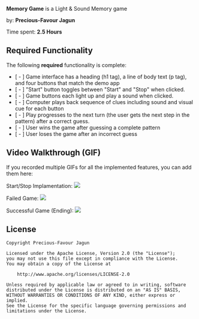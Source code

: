 **Memory Game** is a Light & Sound Memory game

by: **Precious-Favour Jagun**

Time spent: **2.5 Hours**


## Required Functionality

The following **required** functionality is complete:

- [ - ] Game interface has a heading (h1 tag), a line of body text (p tag), and four buttons that match the demo app
- [ - ] "Start" button toggles between "Start" and "Stop" when clicked.
- [ - ] Game buttons each light up and play a sound when clicked.
- [ - ] Computer plays back sequence of clues including sound and visual cue for each button
- [ - ] Play progresses to the next turn (the user gets the next step in the pattern) after a correct guess.
- [ - ] User wins the game after guessing a complete pattern
- [ - ] User loses the game after an incorrect guess


## Video Walkthrough (GIF)

If you recorded multiple GIFs for all the implemented features, you can add them here:

Start/Stop Implamentation:
![](https://cdn.glitch.global/926ec6bd-76e5-4141-b278-f5a89259a011/ezgif.com-gif-maker.gif?v=1650174994434)

Failed Game:
![](https://cdn.glitch.global/926ec6bd-76e5-4141-b278-f5a89259a011/ezgif.com-gif-maker%20(1).gif?v=1650176272258)

Successful Game (Ending):
![](https://cdn.glitch.global/926ec6bd-76e5-4141-b278-f5a89259a011/ezgif.com-gif-maker%20(2).gif?v=1650176848469)



## License

    Copyright Precious-Favour Jagun

    Licensed under the Apache License, Version 2.0 (the "License");
    you may not use this file except in compliance with the License.
    You may obtain a copy of the License at

        http://www.apache.org/licenses/LICENSE-2.0

    Unless required by applicable law or agreed to in writing, software
    distributed under the License is distributed on an "AS IS" BASIS,
    WITHOUT WARRANTIES OR CONDITIONS OF ANY KIND, either express or implied.
    See the License for the specific language governing permissions and
    limitations under the License.
